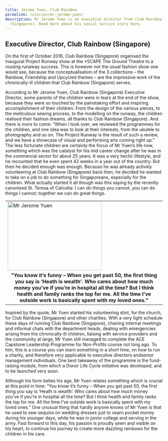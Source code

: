 ```yaml
---
title: Jerome Yuen, Club Rainbow
permalink: /stories/mr-jerome-yuen/
description: Mr Jerome Yuen is an executive director from Club Rainbow
  (Singapore). Read more about his social service story here.
---
```

## Executive Director, Club Rainbow (Singapore)

On the first of October 2016, Club Rainbow (Singapore) organised the inaugural Project Runway show at the *SCAPE The Ground Theatre to a rousing runaway success. This is however not the usual fashion show one would see, because the conceptualisation of the 3 collections – the Rainbow, Friendship and Upcycled themes – are the impressive work of the chronically-ill children that Club Rainbow (Singapore) serves.

According to Mr Jerome Yuen, Club Rainbow (Singapore) Executive Director, some parents of the children were in tears at the end of the show, because they were so touched by the painstaking effort and inspiring accomplishment of their children. From the design of the various pieces, to the meticulous sewing process, to the modelling on the runway, the children realised their fashion dreams, all thanks to Club Rainbow (Singapore). And there is more to come: “When I took over, we reviewed the programmes for the children, and one idea was to look at their interests, from the ukulele to photography and so on. The Project Runway is the result of such a review, and we have a showcase of visual and performing arts coming right up.” The less fortunate children are certainly the focus of Mr Yuen’s life now, something which was the catalyst for his mid career change after he was in the commercial sector for about 25 years. It was a very hectic lifestyle, and he recounted that he even spent 42 weeks in a year out of the country. But then he decided enough was enough. Because he was already actively volunteering at Club Rainbow (Singapore) back then, he decided he wanted to take on a job to do something for Singaporeans, especially for the children. What actually started it all though was
this saying by the recently canonised St. Teresa of Calcutta: I can do things you cannot, you can do things I cannot; together we can do great things.

<table>
	<tbody>
		<tr>
			<td><img alt="Mr Jerome Yuen" src="/images/stories/pages/mr-jerome-yuen.jpg" style="width: 300px; height: 219px;" /></td>
		</tr>
		<tr>
			<td style="text-align: center;"><strong style="text-align: center;">"You know it’s funny – When you get past 50, the first thing you say is ‘Heath is wealth’. Who cares about how much money you’ve if you’re in hospital all the time? But I think health and family ranks the top for me. All the time I’ve outside work is basically spent with my loved ones."</strong></td>
		</tr>
	</tbody>
</table>

Inspired by the quote, Mr Yuen started his volunteering stint, for the church, for Club Rainbow (Singapore) and other charities. With a very tight schedule these days of running Club Rainbow (Singapore), chairing internal meetings and informal chats with the department heads, dealing with emergencies arising from the chronically-ill children, liaising with service providers and the community at large, Mr Yuen still managed to complete the ACE Capstone Leadership Programme for Non-Profits course not long ago. To him, this is a course you can learn something in a short time, on how to run a charity, and therefore very applicable to executive directors andsenior management individuals. One best takeaway of the programme is the fund-raising module, from which a Donor Life Cycle initiative was developed, and to be launched very soon. 

Although his form belies his age, Mr Yuen relates something which is crucial at this point in time: “You know it’s funny – When you get past 50, the first thing you say is ‘Heath is wealth’. Who cares about how much money you’ve if you’re in hospital all the time? But I think health and family ranks the top for me. All the time I’ve outside work is basically spent with my loved ones.” One unusual thing that hardly anyone knows of Mr Yuen is that he used to sew sequins on wedding dresses just to vearn pocket money during his younger days, while he was in junior college and serving in the army. Fast forward to this day, his passion is proudly sewn and visible on his heart, to continue his journey to create more dazzling rainbows for the children in his care.